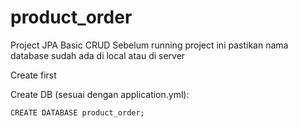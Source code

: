 # product_order
Project JPA Basic CRUD
Sebelum running project ini pastikan nama database sudah ada di local atau di server

Create first

Create DB (sesuai dengan application.yml):
```
CREATE DATABASE product_order;
```

